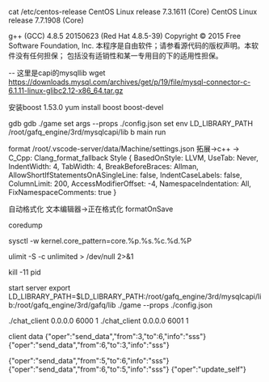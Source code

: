 cat  /etc/centos-release
    CentOS Linux release 7.3.1611 (Core) 
    CentOS Linux release 7.7.1908 (Core)

g++ (GCC) 4.8.5 20150623 (Red Hat 4.8.5-39)
Copyright © 2015 Free Software Foundation, Inc.
本程序是自由软件；请参看源代码的版权声明。本软件没有任何担保；
包括没有适销性和某一专用目的下的适用性担保。


-- 这里是capi的mysqllib
    wget https://downloads.mysql.com/archives/get/p/19/file/mysql-connector-c-6.1.11-linux-glibc2.12-x86_64.tar.gz


<!-- -- 安装boost
wget https://dl.bintray.com/boostorg/release/1.75.0/source/boost_1_75_0.tar.gz
cd ~/b/3rd_source/boost
./bootstrap.sh --help
./bootstrap.sh --prefix=~/b/3rd/boost/prefix --libdir=~/b/3rd/boost/libdir --includedir=~/b/3rd/boost/includedir
./b2
./b2 install -->

安装boost 1.53.0
    yum install boost boost-devel

gdb
    gdb ./game
    set args --props ./config.json
    set env LD_LIBRARY_PATH /root/gafq_engine/3rd/mysqlcapi/lib
    b main
    run



format
/root/.vscode-server/data/Machine/settings.json
拓展->c++ -> C_Cpp: Clang_format_fallback Style
{ BasedOnStyle: LLVM, UseTab: Never, IndentWidth: 4, TabWidth: 4, BreakBeforeBraces: Allman, AllowShortIfStatementsOnASingleLine: false, IndentCaseLabels: false, ColumnLimit: 200, AccessModifierOffset: -4, NamespaceIndentation: All, FixNamespaceComments: true }

自动格式化
文本编辑器->正在格式化
formatOnSave



coredump

 sysctl -w kernel.core_pattern=core.%p.%s.%c.%d.%P

ulimit -S -c unlimited > /dev/null 2>&1

kill -11 pid


start server
export LD_LIBRARY_PATH=$LD_LIBRARY_PATH:/root/gafq_engine/3rd/mysqlcapi/lib:/root/gafq_engine/3rd/gafq/lib
./game --props ./config.json


./chat_client 0.0.0.0 6000 1
./chat_client 0.0.0.0 6001 1

client data
{"oper":"send_data","from":3,"to":6,"info":"sss"}
{"oper":"send_data","from":6,"to":3,"info":"sss"}

{"oper":"send_data","from":5,"to":6,"info":"sss"}
{"oper":"send_data","from":6,"to":5,"info":"sss"}
{"oper":"update_self"}